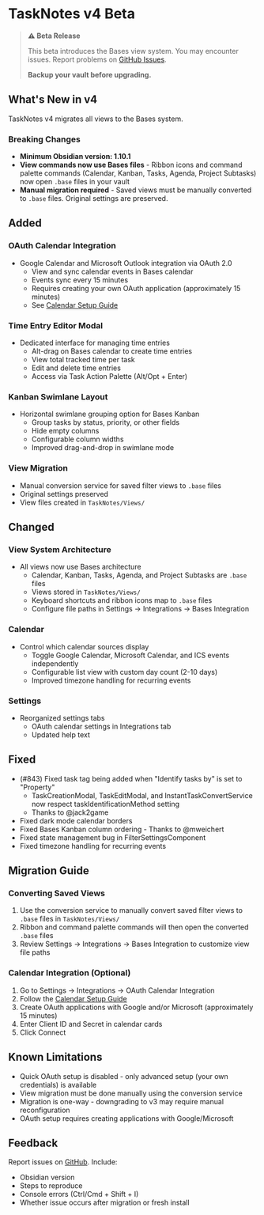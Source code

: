 # TaskNotes v4 Beta

> **⚠️ Beta Release**
>
> This beta introduces the Bases view system. You may encounter issues. Report problems on [GitHub Issues](https://github.com/callumalpass/tasknotes/issues).
>
> **Backup your vault before upgrading.**

## What's New in v4

TaskNotes v4 migrates all views to the Bases system.

### Breaking Changes

- **Minimum Obsidian version: 1.10.1**
- **View commands now use Bases files** - Ribbon icons and command palette commands (Calendar, Kanban, Tasks, Agenda, Project Subtasks) now open `.base` files in your vault
- **Manual migration required** - Saved views must be manually converted to `.base` files. Original settings are preserved.

## Added

### OAuth Calendar Integration

- Google Calendar and Microsoft Outlook integration via OAuth 2.0
  - View and sync calendar events in Bases calendar
  - Events sync every 15 minutes
  - Requires creating your own OAuth application (approximately 15 minutes)
  - See [Calendar Setup Guide](https://callumalpass.github.io/tasknotes/calendar-setup)

### Time Entry Editor Modal

- Dedicated interface for managing time entries
  - Alt-drag on Bases calendar to create time entries
  - View total tracked time per task
  - Edit and delete time entries
  - Access via Task Action Palette (Alt/Opt + Enter)

### Kanban Swimlane Layout

- Horizontal swimlane grouping option for Bases Kanban
  - Group tasks by status, priority, or other fields
  - Hide empty columns
  - Configurable column widths
  - Improved drag-and-drop in swimlane mode

### View Migration

- Manual conversion service for saved filter views to `.base` files
- Original settings preserved
- View files created in `TaskNotes/Views/`

## Changed

### View System Architecture

- All views now use Bases architecture
  - Calendar, Kanban, Tasks, Agenda, and Project Subtasks are `.base` files
  - Views stored in `TaskNotes/Views/`
  - Keyboard shortcuts and ribbon icons map to `.base` files
  - Configure file paths in Settings → Integrations → Bases Integration

### Calendar

- Control which calendar sources display
  - Toggle Google Calendar, Microsoft Calendar, and ICS events independently
  - Configurable list view with custom day count (2-10 days)
  - Improved timezone handling for recurring events

### Settings

- Reorganized settings tabs
  - OAuth calendar settings in Integrations tab
  - Updated help text

## Fixed

- (#843) Fixed task tag being added when "Identify tasks by" is set to "Property"
  - TaskCreationModal, TaskEditModal, and InstantTaskConvertService now respect taskIdentificationMethod setting
  - Thanks to @jack2game
- Fixed dark mode calendar borders
- Fixed Bases Kanban column ordering - Thanks to @mweichert
- Fixed state management bug in FilterSettingsComponent
- Fixed timezone handling for recurring events

## Migration Guide

### Converting Saved Views

1. Use the conversion service to manually convert saved filter views to `.base` files in `TaskNotes/Views/`
2. Ribbon and command palette commands will then open the converted `.base` files
3. Review Settings → Integrations → Bases Integration to customize view file paths

### Calendar Integration (Optional)

1. Go to Settings → Integrations → OAuth Calendar Integration
2. Follow the [Calendar Setup Guide](https://callumalpass.github.io/tasknotes/calendar-setup)
3. Create OAuth applications with Google and/or Microsoft (approximately 15 minutes)
4. Enter Client ID and Secret in calendar cards
5. Click Connect

## Known Limitations

- Quick OAuth setup is disabled - only advanced setup (your own credentials) is available
- View migration must be done manually using the conversion service
- Migration is one-way - downgrading to v3 may require manual reconfiguration
- OAuth setup requires creating applications with Google/Microsoft

## Feedback

Report issues on [GitHub](https://github.com/callumalpass/tasknotes/issues). Include:

- Obsidian version
- Steps to reproduce
- Console errors (Ctrl/Cmd + Shift + I)
- Whether issue occurs after migration or fresh install

